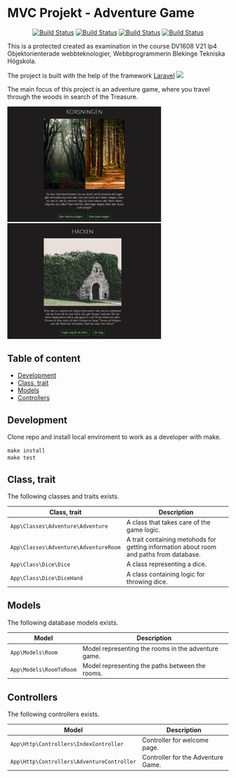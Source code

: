 # MVC Projekt - Adventure Game

<p align="center">
<a href="https://travis-ci.org/VeronicaAxelsson/mvc-projekt"><img src="https://travis-ci.org/VeronicaAxelsson/mvc-projekt.svg" alt="Build Status"></a>
<a href="https://scrutinizer-ci.com/g/VeronicaAxelsson/mvc-projekt/?branch=master"><img src="https://scrutinizer-ci.com/g/VeronicaAxelsson/mvc-projekt/badges/quality-score.png?b=main" alt="Build Status"></a>
<a href="https://scrutinizer-ci.com/g/VeronicaAxelsson/mvc-projekt/?branch=master""><img src="https://scrutinizer-ci.com/g/VeronicaAxelsson/mvc-projekt/badges/build.png?b=main" alt="Build Status"></a>
<a href="https://scrutinizer-ci.com/g/VeronicaAxelsson/mvc-projekt/?branch=master"><img src="https://scrutinizer-ci.com/g/VeronicaAxelsson/mvc-projekt/badges/coverage.png?b=main" alt="Build Status"></a>

This is a protected created as examination in the course DV1608 V21 lp4 Objektorienterade webbteknologier, Webbprogrammerin Blekinge Tekniska Högskola.

The project is built with the help of the framework [Laravel](https://laravel.com/) <img src="https://raw.githubusercontent.com/laravel/art/master/logo-lockup/5%20SVG/2%20CMYK/1%20Full%20Color/laravel-logolockup-cmyk-red.svg" width="200">

The main focus of this project is an adventure game, where you travel through the woods in search of the Treasure.

<img src="public/img/for_readme.jpg" alt="game" width="350"/> <img src="public/img/for_readme2.jpg" alt="game" width="350"/>



## Table of content
* [Development](#development)
* [Class, trait](#class-trait)
* [Models](#models)
* [Controllers](#controllers)

## Development
Clone repo and install local enviroment to work as a developer with make.

```text
make install
make test
```

## Class, trait
The following classes and traits exists.

| Class, trait                       | Description |
|------------------------------------|-------------|
| `App\Classes\Adventure\Adventure`            | A class that takes care of the game logic.  |
| `App\Classes\Adventure\AdventureRoom`        | A trait containing metohods for getting information about room and paths from database. |
| `App\Class\Dice\Dice`                        | A class representing a dice.
| `App\Class\Dice\DiceHand`                    | A class containing logic for throwing dice.

## Models
The following database models exists.

| Model                       | Description |
|------------------------------------|-------------|
| `App\Models\Room`            | Model representing the rooms in the adventure game.  |
| `App\Models\RoomToRoom`           | Model representing the paths between the rooms. |

## Controllers
The following controllers exists.

| Model                       | Description |
|------------------------------------|-------------|
| `App\Http\Controllers\IndexController`            | Controller for welcome page.  |
| `App\Http\Controllers\AdventureController`            | Controller for the Adventure Game. |
